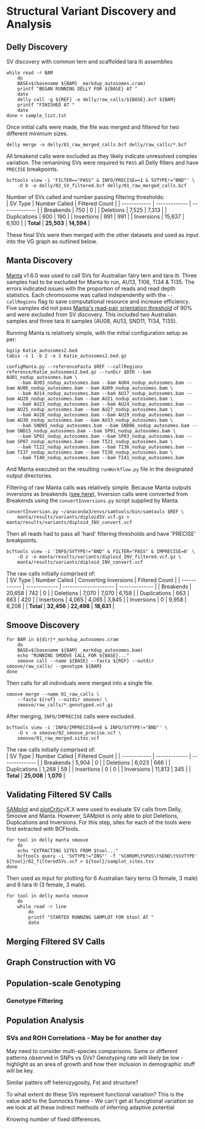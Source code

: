 # Structural Variant Discovery and Analysis
## Delly Discovery
SV discovery with common tern and scaffolded tara iti assemblies
```
while read -r BAM
    do
    BASE=$(basename ${BAM} _markdup_autosomes.cram)
    printf "BEGAN RUNNING DELLY FOR ${BASE} AT "
    date
    delly call -g ${REF} -o delly/raw_calls/${BASE}.bcf ${BAM}
    printf "FINISHED AT "
    date
done < sample_list.txt
```
Once initial calls were made, the file was merged and filtered for two different minimum sizes.  
```
delly merge -o delly/01_raw_merged_calls.bcf delly/raw_calls/*.bcf
```
All breakend calls were excluded as they likely indicate unresolved complex variation. The remanining SVs were required to `PASS` all Delly filters and have `PRECISE` breakpoints.  
```
bcftools view -i 'FILTER=="PASS" & INFO/PRECISE==1 & SVTYPE!="BND"' \
    -O b -o delly/02_SV_filtered.bcf delly/01_raw_merged_calls.bcf
```
Number of SVs called and number passing filtering thresholds:  
|    SV Type   | Number Called | Filtered Count |
| ------------ | ------------- | -------------- |
|  Breakends   |      750      |        0       |
|  Deletions   |     7,525     |      7,313     |
| Duplications |      600      |       190      |
|  Insertions  |      991      |       991      |
|  Inversions  |    15,637     |      6,100     |
|  **Total**   |  **25,503**   |   **14,594**   |

These final SVs were then merged with the other datasets and used as input into the VG graph as outlined below.  
## Manta Discovery
[Manta](https://github.com/Illumina/manta) v1.6.0 was used to call SVs for Australian fairy tern and tara iti. Three samples had to be excluded for Manta to run, AU13, TI06, TI34 & TI35. The errors indicated issues with the proportion of reads and read depth statistics. Each chromosome was called independently with the `--callRegions` flag to save computational resource and increase efficiency. Five samples did not pass [Manta's read-pair orientation threshold](https://github.com/Illumina/manta/issues/168) of 90% and were excluded from SV discovery. This included two Australian samples and three tara iti samples (AU08, AU13, SND11, TI34, TI35).

Running Manta is relatively simple, with the initial configuration setup as per:
```
bgzip Katie_autosomes2.bed
tabix -s 1 -b 2 -e 3 Katie_autosomes2.bed.gz 

configManta.py --referenceFasta $REF --callRegions reference/Katie_autosomes2.bed.gz --runDir $DIR --bam AU01_nodup_autosomes.bam \
    --bam AU03_nodup_autosomes.bam --bam AU04_nodup_autosomes.bam --bam AU06_nodup_autosomes.bam --bam AU09_nodup_autosomes.bam \
    --bam AU14_nodup_autosomes.bam --bam AU17_nodup_autosomes.bam --bam AU20_nodup_autosomes.bam --bam AU21_nodup_autosomes.bam \
    --bam AU23_nodup_autosomes.bam --bam AU24_nodup_autosomes.bam --bam AU25_nodup_autosomes.bam --bam AU27_nodup_autosomes.bam \
    --bam AU28_nodup_autosomes.bam --bam AU29_nodup_autosomes.bam --bam AU30_nodup_autosomes.bam --bam AU33_nodup_autosomes.bam \
    --bam SND05_nodup_autosomes.bam --bam SND06_nodup_autosomes.bam --bam SND15_nodup_autosomes.bam --bam SP01_nodup_autosomes.bam \
    --bam SP02_nodup_autosomes.bam --bam SP03_nodup_autosomes.bam --bam SP07_nodup_autosomes.bam --bam TI21_nodup_autosomes.bam \
    --bam TI22_nodup_autosomes.bam --bam TI36_nodup_autosomes.bam --bam TI37_nodup_autosomes.bam --bam TI38_nodup_autosomes.bam \
    --bam TI40_nodup_autosomes.bam --bam TI41_nodup_autosomes.bam
``` 
And Manta executed on the resulting `runWorkflow.py` file in the designated output directories.  

Filtering of raw Manta calls was relatively simple. Because Manta outputs inversions as breakends ([see here](https://github.com/Illumina/manta/blob/master/docs/userGuide/README.md)), Inversion calls were converted from Breakends using the `convertInversions.py` script supplied by Manta.  
```
convertInversion.py ~/anaconda3/envs/samtools/bin/samtools $REF \
    manta/results/variants/diploidSV.vcf.gz > manta/results/variants/diploid_INV_convert.vcf
```
Then all reads had to pass all 'hard' filtering thresholds and have 'PRECISE' breakpoints.  
```
bcftools view -i 'INFO/SVTYPE!="BND" & FILTER="PASS" & IMPRECISE=0' \
    -O z -o manta/results/variants/diploid_INV_filtered.vcf.gz \
    manta/results/variants/diploid_INV_convert.vcf
```

The raw calls initially comprised of:  
|    SV Type   | Number Called | Converting Inversions | Filtered Count |
| ------------ | ------------- | --------------------- | -------------- |
|  Breakends   |    20,658     |          742          |        0       |
|  Deletions   |     7,070     |         7,070         |      6,158     |
| Duplications |      663      |          663          |       420      |
|  Insertions  |     4,065     |         4,065         |      3,845     |
|  Inversions  |       0       |         9,958         |      8,208     |
|  **Total**   |  **32,456**   |      **22,498**       |   **18,631**   |  

## Smoove Discovery

```
for BAM in ${dir}*_markdup_autosomes.cram
    do
    BASE=$(basename ${BAM} _markdup_autosomes.bam)
    echo "RUNNING SMOOVE CALL FOR ${BASE}..."
    smoove call --name ${BASE} --fasta ${REF} --outdir smoove/raw_calls/ --genotype ${BAM}
done
```
Then calls for all individuals were merged into a single file.  
```
smoove merge --name 01_raw_calls \
    --fasta ${ref} --outdir smoove/ \
    smoove/raw_calls/*.genotyped.vcf.gz
```
After merging, `INFO/IMPRECISE` calls were excluded.
```
bcftools view -i 'INFO/IMPRECISE==0 & INFO/SVTYPE!="BND"' \
    -O v -o smoove/02_smoove_precise.vcf \
    smoove/01_raw_merged.sites.vcf
```

The raw calls initially comprised of:  
|    SV Type   | Number Called | Filtered Count |
| ------------ | ------------- | -------------- |
|  Breakends   |     5,904     |        0       |
|  Deletions   |     6,023     |       666      |
| Duplications |     1,268     |       59       |
|  Insertions  |       0       |        0       |
|  Inversions  |    11,813     |       345      |
|  **Total**   |  **25,008**   |    **1,070**   |

## Validating Filtered SV Calls
[SAMplot]() and [plotCritic]()vX.X were used to evaluate SV calls from Delly, Smoove and Manta. However, SAMplot is only able to plot Deletions, Duplications and Inversions. For this step, sites for each of the tools were first extracted with BCFtools.  
```
for tool in delly manta smoove
    do
    echo "EXTRACTING SITES FROM $tool..."
    bcftools query -i 'SVTYPE!="INS"' -f '%CHROM\t%POS\t%END\t%SVTYPE' ${tool}/02_filteredSVs.vcf > ${tool}/samplot_sites.tsv
done
```
Then used as input for plotting for 6 Australian fairy terns (3 female, 3 male) and 6 tara iti (3 female, 3 male).  
```
for tool in delly manta smoove
    do
    while read -r line
        do
        printf "STARTED RUNNING SAMPLOT FOR $tool AT "
        date
```
## Merging Filtered SV Calls


## Graph Construction with VG


## Population-scale Genotyping


### Genotype Filtering


## Population Analysis
 
 ### SVs and ROH Correlations - May be for another day
 May need to consider multi-species comparisons. 
 Same or different patterns observed in SNPs vs SVs? Genotyping rate will likely be low - highlight as an area of growth and how their inclusion in demographic stuff will be key. 

 Similar patters off heterozygosity, Fst and structure?

 To what extent do these SVs represent functional variation? This is the value add to the Sunnocks frame - We can't get at funcgtional variation so we look at all these indirect methods of inferring adaptive potential 

 Knowing number of fixed differences.  
